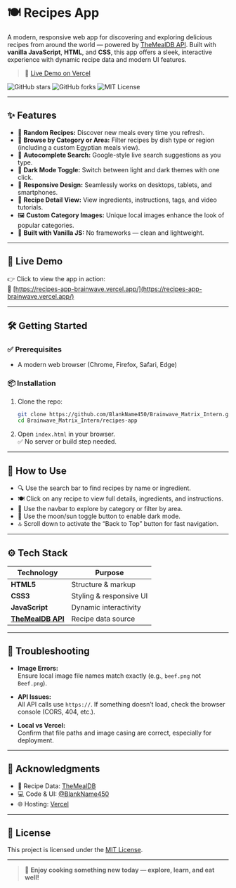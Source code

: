 # 🍽️ Recipes App

A modern, responsive web app for discovering and exploring delicious recipes from around the world — powered by [TheMealDB API](https://www.themealdb.com/api.php). Built with **vanilla JavaScript**, **HTML**, and **CSS**, this app offers a sleek, interactive experience with dynamic recipe data and modern UI features.

> 🚀 [Live Demo on Vercel](https://recipes-app-brainwave.vercel.app/)

![GitHub stars](https://img.shields.io/github/stars/BlankName450/Brainwave_Matrix_Intern?style=social)
![GitHub forks](https://img.shields.io/github/forks/BlankName450/Brainwave_Matrix_Intern?style=social)
![MIT License](https://img.shields.io/badge/license-MIT-blue.svg)

---

## ✨ Features

- 🔀 **Random Recipes:** Discover new meals every time you refresh.
- 📂 **Browse by Category or Area:** Filter recipes by dish type or region (including a custom Egyptian meals view).
- 🔎 **Autocomplete Search:** Google-style live search suggestions as you type.
- 🌙 **Dark Mode Toggle:** Switch between light and dark themes with one click.
- 📱 **Responsive Design:** Seamlessly works on desktops, tablets, and smartphones.
- 📄 **Recipe Detail View:** View ingredients, instructions, tags, and video tutorials.
- 🖼️ **Custom Category Images:** Unique local images enhance the look of popular categories.
- 🔧 **Built with Vanilla JS:** No frameworks — clean and lightweight.

---

## 🚀 Live Demo

👉 Click to view the app in action:  
🔗 [https://recipes-app-brainwave.vercel.app/](https://recipes-app-brainwave.vercel.app/)

---

## 🛠️ Getting Started

### ✅ Prerequisites
- A modern web browser (Chrome, Firefox, Safari, Edge)

### 📦 Installation

1. Clone the repo:
   ```bash
   git clone https://github.com/BlankName450/Brainwave_Matrix_Intern.git
   cd Brainwave_Matrix_Intern/recipes-app
   ```

2. Open `index.html` in your browser.  
   ✅ No server or build step needed.

---

## 🧪 How to Use

- 🔍 Use the search bar to find recipes by name or ingredient.
- 🍽️ Click on any recipe to view full details, ingredients, and instructions.
- 🧭 Use the navbar to explore by category or filter by area.
- 🌙 Use the moon/sun toggle button to enable dark mode.
- 🔝 Scroll down to activate the “Back to Top” button for fast navigation.

---

## ⚙️ Tech Stack

| Technology    | Purpose               |
|---------------|------------------------|
| **HTML5**     | Structure & markup     |
| **CSS3**      | Styling & responsive UI|
| **JavaScript**| Dynamic interactivity  |
| [**TheMealDB API**](https://www.themealdb.com/api.php) | Recipe data source |

---

## 🐞 Troubleshooting

- **Image Errors:**  
  Ensure local image file names match exactly (e.g., `beef.png` not `Beef.png`).
  
- **API Issues:**  
  All API calls use `https://`. If something doesn’t load, check the browser console (CORS, 404, etc.).

- **Local vs Vercel:**  
  Confirm that file paths and image casing are correct, especially for deployment.

---

## 🙌 Acknowledgments

- 🍲 Recipe Data: [TheMealDB](https://www.themealdb.com/api.php)
- 💻 Code & UI: [@BlankName450](https://github.com/BlankName450)
- 🌐 Hosting: [Vercel](https://vercel.com/)

---

## 📄 License

This project is licensed under the [MIT License](./LICENSE).

---

> 🍳 **Enjoy cooking something new today — explore, learn, and eat well!**
